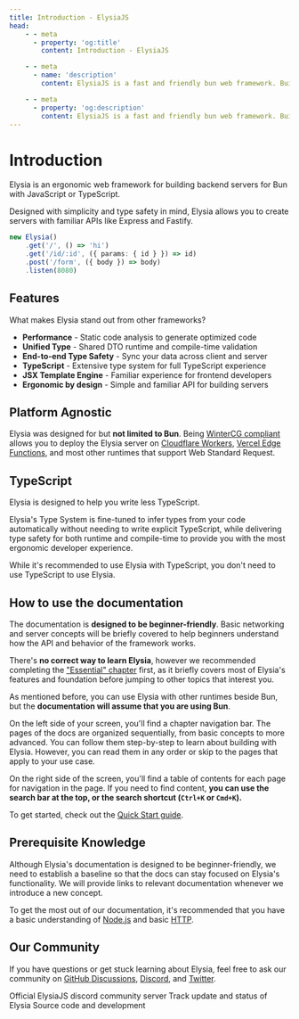 ```yaml
---
title: Introduction - ElysiaJS
head:
    - - meta
      - property: 'og:title'
        content: Introduction - ElysiaJS

    - - meta
      - name: 'description'
        content: ElysiaJS is a fast and friendly bun web framework. Building on top of 3 philosophies - performance, simplicity, and flexibility. Designed with TypeScript in mind, Elysia understands what you want and automatically infers the type from your code.

    - - meta
      - property: 'og:description'
        content: ElysiaJS is a fast and friendly bun web framework. Building on top of 3 philosophies - performance, simplicity, flexibility. Designed with TypeScript in mind, Elysia understands what you want and automatically infers the type from your code.
---
```


<script setup>
import Card from '../components/nearl/card.vue'
import Deck from '../components/nearl/card-deck.vue'
</script>

# Introduction

Elysia is an ergonomic web framework for building backend servers for Bun with JavaScript or TypeScript.

Designed with simplicity and type safety in mind, Elysia allows you to create servers with familiar APIs like Express and Fastify.

```typescript
new Elysia()
    .get('/', () => 'hi')
    .get('/id/:id', ({ params: { id } }) => id)
    .post('/form', ({ body }) => body)
    .listen(8080)
```

## Features

What makes Elysia stand out from other frameworks?

-   **Performance** - Static code analysis to generate optimized code
-   **Unified Type** - Shared DTO runtime and compile-time validation
-   **End-to-end Type Safety** - Sync your data across client and server
-   **TypeScript** - Extensive type system for full TypeScript experience
-   **JSX Template Engine** - Familiar experience for frontend developers
-   **Ergonomic by design** - Simple and familiar API for building servers

## Platform Agnostic

Elysia was designed for but **not limited to Bun**. Being [WinterCG compliant](https://wintercg.org/) allows you to deploy the Elysia server on [Cloudflare Workers](https://developers.cloudflare.com/workers/), [Vercel Edge Functions](https://vercel.com/docs/functions/edge-functions), and most other runtimes that support Web Standard Request.

## TypeScript

Elysia is designed to help you write less TypeScript.

Elysia's Type System is fine-tuned to infer types from your code automatically without needing to write explicit TypeScript, while delivering type safety for both runtime and compile-time to provide you with the most ergonomic developer experience.

While it's recommended to use Elysia with TypeScript, you don't need to use TypeScript to use Elysia.

## How to use the documentation

The documentation is **designed to be beginner-friendly**. Basic networking and server concepts will be briefly covered to help beginners understand how the API and behavior of the framework works.

There's **no correct way to learn Elysia**, however we recommended completing the ["Essential" chapter](/essential/route.html) first, as it briefly covers most of Elysia's features and foundation before jumping to other topics that interest you.

As mentioned before, you can use Elysia with other runtimes beside Bun, but the **documentation will assume that you are using Bun**.

On the left side of your screen, you'll find a chapter navigation bar. The pages of the docs are organized sequentially, from basic concepts to more advanced. You can follow them step-by-step to learn about building with Elysia. However, you can read them in any order or skip to the pages that apply to your use case.

On the right side of the screen, you'll find a table of contents for each page for navigation in the page. If you need to find content, **you can use the search bar at the top, or the search shortcut (`Ctrl+K` or `Cmd+K`).**

To get started, check out the [Quick Start guide](https://elysiajs.com/quick-start.html).

## Prerequisite Knowledge

Although Elysia's documentation is designed to be beginner-friendly, we need to establish a baseline so that the docs can stay focused on Elysia's functionality. We will provide links to relevant documentation whenever we introduce a new concept.

To get the most out of our documentation, it's recommended that you have a basic understanding of [Node.js](https://nodejs.org/en) and basic [HTTP](https://developer.mozilla.org/en-US/docs/Web/HTTP).

## Our Community

If you have questions or get stuck learning about Elysia, feel free to ask our community on [GitHub Discussions](https://github.com/elysiajs), [Discord](https://discord.com/invite/phrduBNq?utm_source=Discord%20Widget&utm_medium=Connect), and [Twitter](https://twitter.com/elysiajs).

<Deck>
    <Card title="Discord" href="https://discord.com/invite/phrduBNq?utm_source=Discord%20Widget&utm_medium=Connect">
        Official ElysiaJS discord community server
    </Card>
    <Card title="Twitter" href="https://twitter.com/elysiajs">
        Track update and status of Elysia
    </Card>
    <Card title="GitHub" href="https://github.com/elysiajs">
        Source code and development
    </Card>
</Deck>
